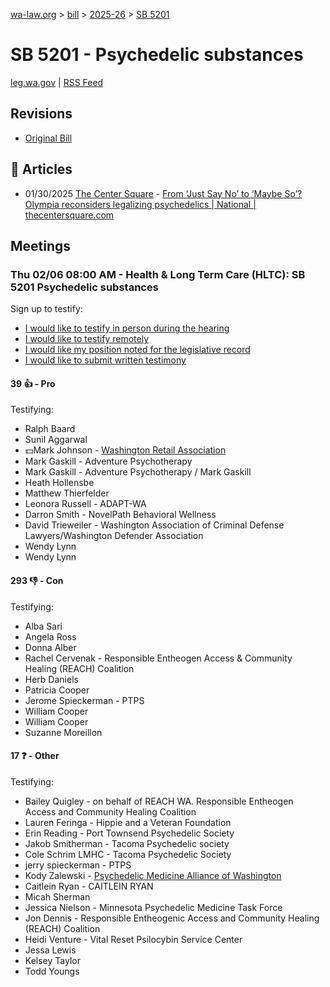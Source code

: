 [wa-law.org](/) > [bill](/bill/) > [2025-26](/bill/2025-26/) > [SB 5201](/bill/2025-26/sb/5201/)

# SB 5201 - Psychedelic substances
[leg.wa.gov](https://app.leg.wa.gov/billsummary?BillNumber=5201&Year=2025&Initiative=false) | [RSS Feed](./rss.xml)

## Revisions
* [Original Bill](1/)

## 📰 Articles
* 01/30/2025 [The Center Square](/org/the_center_square/) - [From ‘Just Say No’ to ‘Maybe So’? Olympia reconsiders legalizing psychedelics | National | thecentersquare.com](https://www.thecentersquare.com/national/article_1e0683ca-df53-11ef-a4a4-77a2f4145668.html#:~:text=Senate%20Bill%205201)

## Meetings
### Thu 02/06 08:00 AM - Health & Long Term Care (HLTC): SB 5201 Psychedelic substances
Sign up to testify:
* [I would like to testify in person during the hearing](https://app.leg.wa.gov/csi/Testifier/Add?chamber=House&mId=32701&aId=162822&caId=25248&tId=1)
* [I would like to testify remotely](https://app.leg.wa.gov/csi/Testifier/Add?chamber=House&mId=32701&aId=162822&caId=25248&tId=2)
* [I would like my position noted for the legislative record](https://app.leg.wa.gov/csi/Testifier/Add?chamber=House&mId=32701&aId=162822&caId=25248&tId=3)
* [I would like to submit written testimony](https://app.leg.wa.gov/csi/Testifier/Add?chamber=House&mId=32701&aId=162822&caId=25248&tId=4)

#### 39 👍 - Pro
Testifying:
* Ralph Baard
* Sunil Aggarwal
* 💵Mark Johnson - [Washington Retail Association](/org/washington_retail_association/)
* Mark Gaskill - Adventure Psychotherapy
* Mark Gaskill - Adventure Psychotherapy / Mark Gaskill
* Heath Hollensbe
* Matthew Thierfelder
* Leonora Russell - ADAPT-WA
* Darron Smith - NovelPath Behavioral Wellness
* David Trieweiler - Washington Association of Criminal Defense Lawyers/Washington Defender Association
* Wendy Lynn
* Wendy Lynn

#### 293 👎 - Con
Testifying:
* Alba Sari
* Angela Ross
* Donna Alber
* Rachel Cervenak - Responsible Entheogen Access & Community Healing (REACH) Coalition
* Herb Daniels
* Patricia Cooper
* Jerome Spieckerman - PTPS
* William Cooper
* William Cooper
* Suzanne Moreillon

#### 17 ❓ - Other
Testifying:
* Bailey Quigley - on behalf of REACH WA. Responsible Entheogen Access and Community Healing Coalition
* Lauren Feringa - Hippie and a Veteran Foundation
* Erin Reading - Port Townsend Psychedelic Society
* Jakob Smitherman - Tacoma Psychedelic society
* Cole Schrim LMHC - Tacoma Psychedelic Society
* jerry spieckerman - PTPS
* Kody Zalewski - [Psychedelic Medicine Alliance of Washington](/org/psychedelic_medicine_alliance_of_washington/)
* Caitlein Ryan - CAITLEIN RYAN
* Micah Sherman
* Jessica Nielson - Minnesota Psychedelic Medicine Task Force
* Jon Dennis - Responsible Entheogenic Access and Community Healing (REACH) Coalition
* Heidi Venture - Vital Reset Psilocybin Service Center
* Jessa Lewis
* Kelsey Taylor
* Todd Youngs

